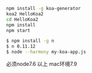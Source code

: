 ```bash 
npm install -g koa-generator
koa2 HelloKoa2
cd HelloKoa2 
npm install
npm start

$ npm install -g n
$ n 0.11.12
$ node --harmony my-koa-app.js
```

必须node7.6 以上 mac环境7.9